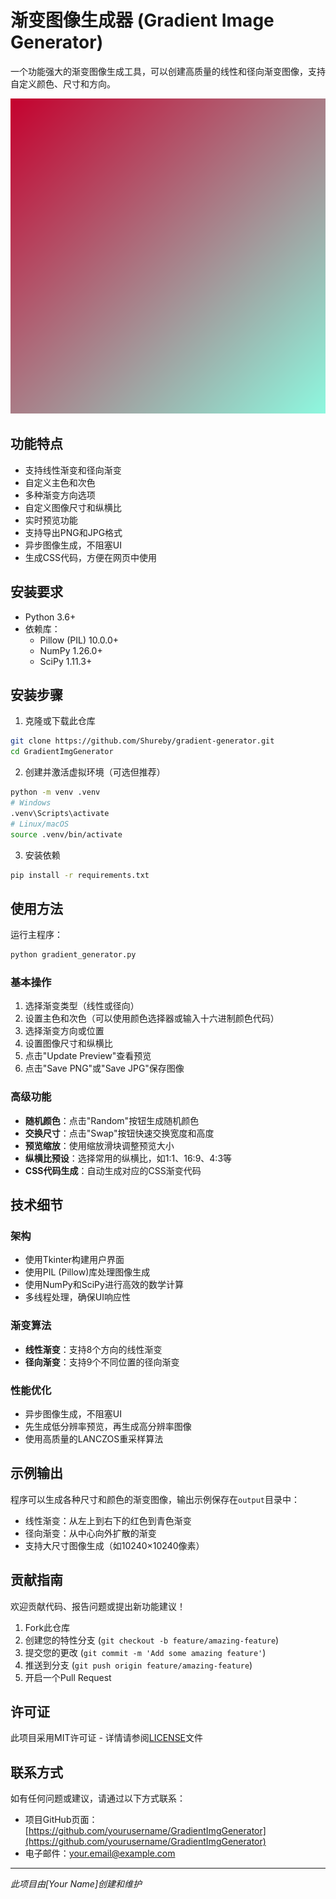 # 渐变图像生成器 (Gradient Image Generator)

一个功能强大的渐变图像生成工具，可以创建高质量的线性和径向渐变图像，支持自定义颜色、尺寸和方向。

![渐变图像示例](output/c5022f-8ef9e0_lg_1024x1024.png)

## 功能特点

- 支持线性渐变和径向渐变
- 自定义主色和次色
- 多种渐变方向选项
- 自定义图像尺寸和纵横比
- 实时预览功能
- 支持导出PNG和JPG格式
- 异步图像生成，不阻塞UI
- 生成CSS代码，方便在网页中使用

## 安装要求

- Python 3.6+
- 依赖库：
  - Pillow (PIL) 10.0.0+
  - NumPy 1.26.0+
  - SciPy 1.11.3+

## 安装步骤

1. 克隆或下载此仓库

```bash
git clone https://github.com/Shureby/gradient-generator.git
cd GradientImgGenerator
```

2. 创建并激活虚拟环境（可选但推荐）

```bash
python -m venv .venv
# Windows
.venv\Scripts\activate
# Linux/macOS
source .venv/bin/activate
```

3. 安装依赖

```bash
pip install -r requirements.txt
```

## 使用方法

运行主程序：

```bash
python gradient_generator.py
```

### 基本操作

1. 选择渐变类型（线性或径向）
2. 设置主色和次色（可以使用颜色选择器或输入十六进制颜色代码）
3. 选择渐变方向或位置
4. 设置图像尺寸和纵横比
5. 点击"Update Preview"查看预览
6. 点击"Save PNG"或"Save JPG"保存图像

### 高级功能

- **随机颜色**：点击"Random"按钮生成随机颜色
- **交换尺寸**：点击"Swap"按钮快速交换宽度和高度
- **预览缩放**：使用缩放滑块调整预览大小
- **纵横比预设**：选择常用的纵横比，如1:1、16:9、4:3等
- **CSS代码生成**：自动生成对应的CSS渐变代码

## 技术细节

### 架构

- 使用Tkinter构建用户界面
- 使用PIL (Pillow)库处理图像生成
- 使用NumPy和SciPy进行高效的数学计算
- 多线程处理，确保UI响应性

### 渐变算法

- **线性渐变**：支持8个方向的线性渐变
- **径向渐变**：支持9个不同位置的径向渐变

### 性能优化

- 异步图像生成，不阻塞UI
- 先生成低分辨率预览，再生成高分辨率图像
- 使用高质量的LANCZOS重采样算法

## 示例输出

程序可以生成各种尺寸和颜色的渐变图像，输出示例保存在`output`目录中：

- 线性渐变：从左上到右下的红色到青色渐变
- 径向渐变：从中心向外扩散的渐变
- 支持大尺寸图像生成（如10240×10240像素）

## 贡献指南

欢迎贡献代码、报告问题或提出新功能建议！

1. Fork此仓库
2. 创建您的特性分支 (`git checkout -b feature/amazing-feature`)
3. 提交您的更改 (`git commit -m 'Add some amazing feature'`)
4. 推送到分支 (`git push origin feature/amazing-feature`)
5. 开启一个Pull Request

## 许可证

此项目采用MIT许可证 - 详情请参阅[LICENSE](LICENSE)文件

## 联系方式

如有任何问题或建议，请通过以下方式联系：

- 项目GitHub页面：[https://github.com/yourusername/GradientImgGenerator](https://github.com/yourusername/GradientImgGenerator)
- 电子邮件：your.email@example.com

---

*此项目由[Your Name]创建和维护*